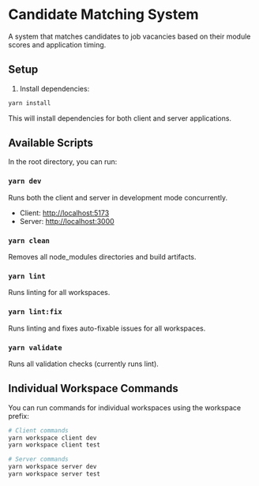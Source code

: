 # Candidate Matching System

A system that matches candidates to job vacancies based on their module scores and application timing.

## Setup

1. Install dependencies:
```bash
yarn install
```

This will install dependencies for both client and server applications.

## Available Scripts

In the root directory, you can run:

### `yarn dev`
Runs both the client and server in development mode concurrently.
- Client: [http://localhost:5173](http://localhost:5173)
- Server: [http://localhost:3000](http://localhost:3000)

### `yarn clean`
Removes all node_modules directories and build artifacts.

### `yarn lint`
Runs linting for all workspaces.

### `yarn lint:fix`
Runs linting and fixes auto-fixable issues for all workspaces.

### `yarn validate`
Runs all validation checks (currently runs lint).

## Individual Workspace Commands

You can run commands for individual workspaces using the workspace prefix:

```bash
# Client commands
yarn workspace client dev
yarn workspace client test

# Server commands
yarn workspace server dev
yarn workspace server test
```
